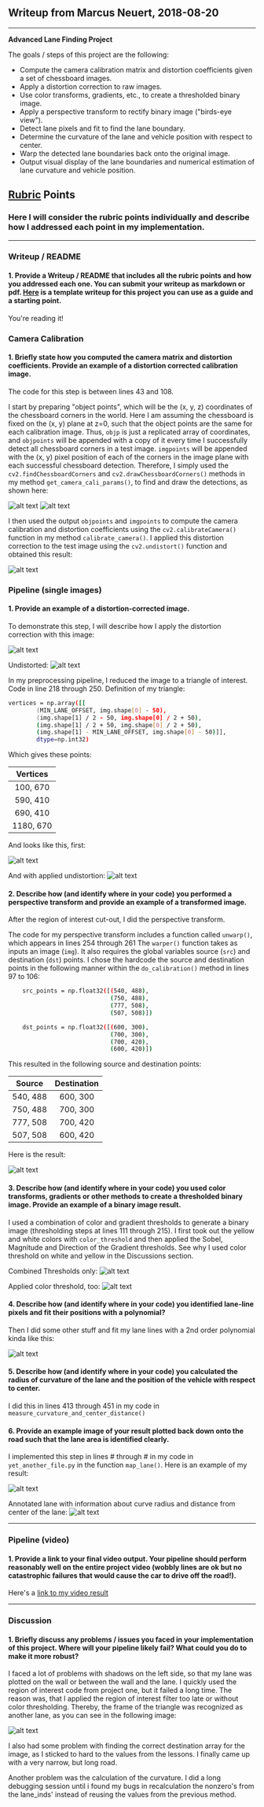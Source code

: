 ## Writeup from Marcus Neuert, 2018-08-20

---

**Advanced Lane Finding Project**

The goals / steps of this project are the following:

* Compute the camera calibration matrix and distortion coefficients given a set of chessboard images.
* Apply a distortion correction to raw images.
* Use color transforms, gradients, etc., to create a thresholded binary image.
* Apply a perspective transform to rectify binary image ("birds-eye view").
* Detect lane pixels and fit to find the lane boundary.
* Determine the curvature of the lane and vehicle position with respect to center.
* Warp the detected lane boundaries back onto the original image.
* Output visual display of the lane boundaries and numerical estimation of lane curvature and vehicle position.

[//]: # (Image References)

[image1]: ./output_images/1_corners_detected_calibration2.png "Corner detected calibration image 1"
[image2]: ./output_images/1_corners_detected_calibration7.png "Corner detected calibration image 2"
[image3]: ./output_images/2_undistorted_calibration1.png "Applied image correction on calibration image"
[image4]: ./output_images/10_original_image.png "Applied image correction on calibration image"
[image5]: ./output_images/11_undistorted_original_image.png "Road image with region of interest applied"
[image6]: ./output_images/3_image_region_of_interest.png "Road image with region of interest applied"
[image7]: ./output_images/4_undistorted.png "Road image with undistortion"
[image8]: ./output_images/5_warped.png "Warped road image"
[image9]: ./output_images/6_combined_thresholds.png "Threshold applied on warped road image"
[image10]: ./output_images/6_combined_without_color_threshold.png "Bad recognition without color threshold applied"
[image11]: ./output_images/7_sliding_window.png "Sliding window visualization"
[image12]: ./output_images/8_annotate_lane.png "Annotated lane on original image"
[image13]: ./output_images/9_meta_information.png "Annotated lane on original image with meta information"

[video1]: ./output_images/lane_detected_project_video.mp4 "Video"

## [Rubric](https://review.udacity.com/#!/rubrics/571/view) Points

### Here I will consider the rubric points individually and describe how I addressed each point in my implementation.  

---

### Writeup / README

#### 1. Provide a Writeup / README that includes all the rubric points and how you addressed each one.  You can submit your writeup as markdown or pdf.  [Here](https://github.com/udacity/CarND-Advanced-Lane-Lines/blob/master/writeup_template.md) is a template writeup for this project you can use as a guide and a starting point.  

You're reading it!

### Camera Calibration

#### 1. Briefly state how you computed the camera matrix and distortion coefficients. Provide an example of a distortion corrected calibration image.

The code for this step is between lines 43 and 108.

I start by preparing "object points", which will be the (x, y, z) coordinates of the chessboard corners in the world. Here I am assuming the chessboard is fixed on the (x, y) plane at z=0, such that the object points are the same for each calibration image.  Thus, `objp` is just a replicated array of coordinates, and `objpoints` will be appended with a copy of it every time I successfully detect all chessboard corners in a test image.  `imgpoints` will be appended with the (x, y) pixel position of each of the corners in the image plane with each successful chessboard detection. Therefore, I simply used the `cv2.findChessboardCorners` and `cv2.drawChessboardCorners()` methods in my method `get_camera_cali_params()`, to find and draw the detections, as shown here:

![alt text][image1] ![alt text][image2]

I then used the output `objpoints` and `imgpoints` to compute the camera calibration and distortion coefficients using the `cv2.calibrateCamera()` function in my method `calibrate_camera()`.  I applied this distortion correction to the test image using the `cv2.undistort()` function and obtained this result: 

![alt text][image3]

### Pipeline (single images)

#### 1. Provide an example of a distortion-corrected image.

To demonstrate this step, I will describe how I apply the distortion correction with this image:

![alt text][image4]

Undistorted:
![alt text][image5]

In my preprocessing pipeline, I reduced the image to a triangle of interest.
Code in line 218 through 250.
Definition of my triangle:

````sh
vertices = np.array([[
        (MIN_LANE_OFFSET, img.shape[0] - 50),
        (img.shape[1] / 2 - 50, img.shape[0] / 2 + 50),
        (img.shape[1] / 2 + 50, img.shape[0] / 2 + 50),
        (img.shape[1] - MIN_LANE_OFFSET, img.shape[0] - 50)]],
        dtype=np.int32)
````

Which gives these points:

| Vertices     | 
:-------------:| 
| 100, 670     | 
| 590, 410     |
| 690, 410     |
| 1180, 670    |

And looks like this, first:

![alt text][image6]

And with applied undistortion:
![alt text][image7]

#### 2. Describe how (and identify where in your code) you performed a perspective transform and provide an example of a transformed image.

After the region of interest cut-out, I did the perspective transform.

The code for my perspective transform includes a function called `unwarp()`, which appears in lines 254 through 261   The `warper()` function takes as inputs an image (`img`). It also requires the global variables source (`src`) and destination (`dst`) points.  I chose the hardcode the source and destination points in the following manner within the `do_calibration()` method in lines 97 to 106:

```sh
    src_points = np.float32([(540, 488),
                             (750, 488),
                             (777, 508),
                             (507, 508)])

    dst_points = np.float32([(600, 300),
                             (700, 300),
                             (700, 420),
                             (600, 420)])
```

This resulted in the following source and destination points:

| Source        | Destination   | 
|:-------------:|:-------------:| 
| 540, 488      | 600, 300      | 
| 750, 488      | 700, 300      |
| 777, 508      | 700, 420      |
| 507, 508      | 600, 420      |

Here is the result:

![alt text][image8]

#### 3. Describe how (and identify where in your code) you used color transforms, gradients or other methods to create a thresholded binary image.  Provide an example of a binary image result.

I used a combination of color and gradient thresholds to generate a binary image (thresholding steps at lines 111 through 215).  I first took out the yellow and white colors with `color_threshold` and then applied the Sobel, Magnitude and Direction of the Gradient thresholds. See why I used color threshold on white and yellow in the Discussions section.

Combined Thresholds only:
![alt text][image10]

Applied color threshold, too:
![alt text][image9]


#### 4. Describe how (and identify where in your code) you identified lane-line pixels and fit their positions with a polynomial?

Then I did some other stuff and fit my lane lines with a 2nd order polynomial kinda like this:

![alt text][image11]

#### 5. Describe how (and identify where in your code) you calculated the radius of curvature of the lane and the position of the vehicle with respect to center.

I did this in lines 413 through 451 in my code in `measure_curvature_and_center_distance()`

#### 6. Provide an example image of your result plotted back down onto the road such that the lane area is identified clearly.

I implemented this step in lines # through # in my code in `yet_another_file.py` in the function `map_lane()`.  Here is an example of my result:

![alt text][image12]

Annotated lane with information about curve radius and distance from center of the lane:
![alt text][image13]

---

### Pipeline (video)

#### 1. Provide a link to your final video output.  Your pipeline should perform reasonably well on the entire project video (wobbly lines are ok but no catastrophic failures that would cause the car to drive off the road!).

Here's a [link to my video result](./output_images/lane_detected_project_video.mp4)

---

### Discussion

#### 1. Briefly discuss any problems / issues you faced in your implementation of this project.  Where will your pipeline likely fail?  What could you do to make it more robust?

I faced a lot of problems with shadows on the left side, so that my lane was plotted on the wall or between the wall and the lane. I quickly used the region of interest code from project one, but it failed a long time. The reason was, that I applied the region of interest filter too late or without color thresholding. Thereby, the frame of the triangle was recognized as another lane, as you can see in the following image:

![alt text][image10]

I also had some problem with finding the correct destination array for the image, as I sticked to hard to the values from the lessons. I finally came up with a very narrow, but long road.

Another problem was the calculation of the curvature. I did a long debugging session until i found my bugs in recalculation the nonzero's from the lane_inds' instead of reusing the values from the previous method.
